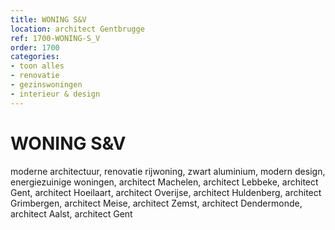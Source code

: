 ```yaml
---
title: WONING S&V
location: architect Gentbrugge
ref: 1700-WONING-S_V
order: 1700
categories:
- toon alles
- renovatie
- gezinswoningen
- interieur & design
---
```

# WONING S&V

moderne architectuur, renovatie rijwoning, zwart aluminium, modern design, energiezuinige woningen, architect Machelen, architect Lebbeke, architect Gent, architect Hoeilaart, architect Overijse, architect Huldenberg, architect Grimbergen, architect Meise, architect Zemst, architect Dendermonde, architect Aalst, architect Gent